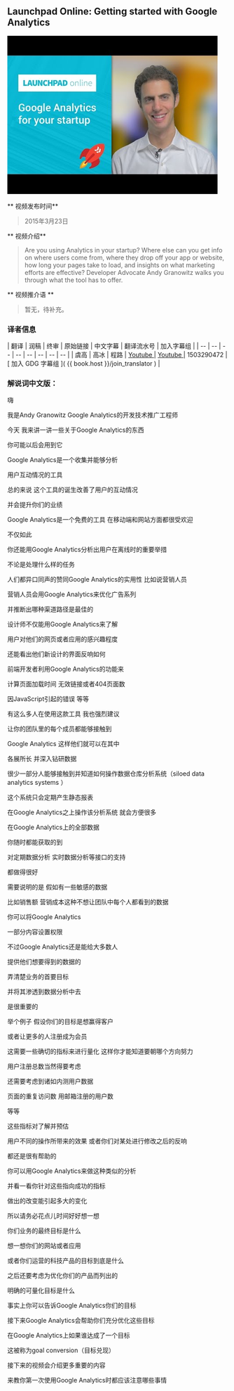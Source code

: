 ## Launchpad Online: Getting started with Google Analytics

![video_screenshot](images/bMPWMoe5UfI.jpg)

** 视频发布时间**
 
> 2015年3月23日

** 视频介绍**

> Are you using Analytics in your startup? Where else can you get info on where users come from, where they drop off your app or website, how long your pages take to load, and insights on what marketing efforts are effective? Developer Advocate Andy Granowitz walks you through what the tool has to offer.

** 视频推介语 **

>  暂无，待补充。


### 译者信息

| 翻译 | 润稿 | 终审 | 原始链接 | 中文字幕 |  翻译流水号  |  加入字幕组  |
| -- | -- | -- | -- | -- |  -- | -- | -- |
| 虞高 | 高冰 | 程路 | [ Youtube ]( https://www.youtube.com/watch?v=bMPWMoe5UfI )  |  [ Youtube ]( https://www.youtube.com/watch?v=IDyYYyPMQgI ) | 1503290472 | [ 加入 GDG 字幕组 ]( {{ book.host }}/join_translator )  |



### 解说词中文版：

嗨

我是Andy Granowitz  Google Analytics的开发技术推广工程师

今天  我来讲一讲一些关于Google Analytics的东西

你可能以后会用到它

Google Analytics是一个收集并能够分析

用户互动情况的工具

总的来说  这个工具的诞生改善了用户的互动情况

并会提升你们的业绩

Google Analytics是一个免费的工具  在移动端和网站方面都很受欢迎

不仅如此

你还能用Google Analytics分析出用户在离线时的重要举措

不论是处理什么样的任务

人们都异口同声的赞同Google Analytics的实用性  比如说营销人员

营销人员会用Google Analytics来优化广告系列

并推断出哪种渠道路径是最佳的

设计师不仅能用Google Analytics来了解

用户对他们的网页或者应用的感兴趣程度

还能看出他们新设计的界面反响如何

前端开发者利用Google Analytics的功能来

计算页面加载时间  无效链接或者404页面数

因JavaScript引起的错误 等等

有这么多人在使用这款工具  我也强烈建议

让你的团队里的每个成员都能够接触到

Google Analytics  这样他们就可以在其中

各展所长  并深入钻研数据

很少一部分人能够接触到并知道如何操作数据仓库分析系统（siloed data analytics systems ）

这个系统只会定期产生静态报表

在Google Analytics之上操作该分析系统  就会方便很多

在Google Analytics上的全部数据

你随时都能获取的到

对定期数据分析  实时数据分析等接口的支持

都做得很好

需要说明的是  假如有一些敏感的数据

比如销售额  营销成本这种不想让团队中每个人都看到的数据

你可以将Google Analytics

一部分内容设置权限

不过Google Analytics还是能给大多数人

提供他们想要得到的数据的

弄清楚业务的首要目标

并将其渗透到数据分析中去

是很重要的

举个例子  假设你们的目标是想赢得客户

或者让更多的人注册成为会员

这需要一些确切的指标来进行量化  这样你才能知道要朝哪个方向努力

用户注册总数当然得要考虑

还需要考虑到诸如内测用户数据

页面的重复访问数  用邮箱注册的用户数

等等

这些指标对了解并预估

用户不同的操作所带来的效果  或者你们对某处进行修改之后的反响

都还是很有帮助的

你可以用Google Analytics来做这种类似的分析

并看一看你针对这些指向成功的指标

做出的改变能引起多大的变化

所以请务必花点儿时间好好想一想

你们业务的最终目标是什么

想一想你们的网站或者应用

或者你们运营的科技产品的目标到底是什么

之后还要考虑为优化你们的产品而列出的

明确的可量化目标是什么

事实上你可以告诉Google Analytics你们的目标

接下来Google Analytics会帮助你们充分优化这些目标

在Google Analytics上如果谁达成了一个目标

这被称为goal conversion（目标兑现）

接下来的视频会介绍更多重要的内容

来教你第一次使用Google Analytics时都应该注意哪些事情